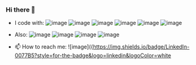 ### Hi there 👋

- I code with:
![image]({https://img.shields.io/badge/Android-3DDC84?style=for-the-badge&logo=android&logoColor=white})
![image]({https://img.shields.io/badge/Kotlin-0095D5?&style=for-the-badge&logo=kotlin&logoColor=white})
![image]({https://img.shields.io/badge/Java-ED8B00?style=for-the-badge&logo=java&logoColor=white})
![image]({https://img.shields.io/badge/gradle-02303A?style=for-the-badge&logo=gradle&logoColor=white})
![image]({https://img.shields.io/badge/apache_maven-C71A36?style=for-the-badge&logo=apachemaven&logoColor=white})
![image]({https://img.shields.io/badge/GitHub_Actions-2088FF?style=for-the-badge&logo=github-actions&logoColor=white})


- Also:
![image]({https://img.shields.io/badge/-Wear%20OS-4285F4?style=for-the-badge&logo=wear-os&logoColor=white})
![image]({https://img.shields.io/badge/C%2B%2B-00599C?style=for-the-badge&logo=c%2B%2B&logoColor=white})
![image]({https://img.shields.io/badge/Unity-100000?style=for-the-badge&logo=unity&logoColor=white})
![image]({https://img.shields.io/badge/Flutter-02569B?style=for-the-badge&logo=flutter&logoColor=white})

- 📫 How to reach me:
![image]({https://img.shields.io/badge/LinkedIn-0077B5?style=for-the-badge&logo=linkedin&logoColor=white
